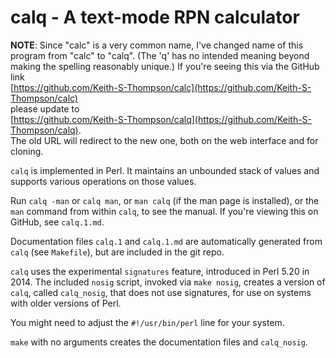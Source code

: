 # calq - A text-mode RPN calculator

**NOTE**: Since "calc" is a very common name, I've changed name of this
program from "calc" to "calq".  (The 'q' has no intended meaning
beyond making the spelling reasonably unique.)  If you're seeing this
via the GitHub link  
[https://github.com/Keith-S-Thompson/calc](https://github.com/Keith-S-Thompson/calc)  
please update to  
[https://github.com/Keith-S-Thompson/calq](https://github.com/Keith-S-Thompson/calq).  
The old URL will redirect to the new one, both on the web interface
and for cloning.

`calq` is implemented in Perl.  It maintains an unbounded stack of
values and supports various operations on those values.

Run `calq -man` or `calq man`, or `man calq` (if the man page is
installed), or the `man` command from within `calq`, to see the manual.
If you're viewing this on GitHub, see `calq.1.md`.

Documentation files `calq.1` and `calq.1.md` are automatically
generated from `calq` (see `Makefile`), but are included in the
git repo.

`calq` uses the experimental `signatures` feature, introduced in
Perl 5.20 in 2014.  The included `nosig` script, invoked via `make nosig`,
creates a version of `calq`, called `calq_nosig`, that does not use
signatures, for use on systems with older versions of Perl.

You might need to adjust the `#!/usr/bin/perl` line for your system.

`make` with no arguments creates the documentation files and
`calq_nosig`.
